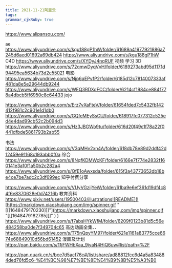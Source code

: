 ```yaml
---
title: 2021-11-21阿里云
tags: 
grammar_cjkRuby: true
---
```

https://www.alipansou.com/

ae
https://www.aliyundrive.com/s/kgu188gP1hW/folder/61689a41977921886a7245d6aed01692a69db424
https://www.aliyundrive.com/s/kgu188gP1hW
C4D
https://www.aliyundrive.com/s/XYDyJ4nqRUF
视频 学习 3D
https://www.aliyundrive.com/s/72qmwDyqVvH/folder/6189273abd95d1171d94495ea5634b73d2c55021
电影
https://www.aliyundrive.com/s/Njp6qEPvfP2/folder/6185d12c7814007333af481da8e5e29644db9244
https://www.aliyundrive.com/s/WEQ3RDXdFCC/folder/6214cf1984ce884f778a4dbcb5ff6950c8c64433
jojo

https://www.aliyundrive.com/s/Erz7vXaFteV/folder/61654fded7c5432fb142412f981c2c901e1d1db0
https://www.aliyundrive.com/s/GQfeMEySsCU/folder/618917fc077312c525ed4e4dad99cb52c2b094d3
https://www.aliyundrive.com/s/Hz3JBGWo9tu/folder/616d20f49c1f78a22f0441dfbde5861793b2ab55

书法 
https://www.aliyundrive.com/s/V3qMHv2xn4A/folder/618db78e89d2ddf42d12459e91168c193abb0f0a
综合
https://www.aliyundrive.com/s/8NqfKDMWcKF/folder/6166e7f774e2832f160141e3a10f1a50b2c282a4
https://www.aliyundrive.com/s/QfE1oAwxsda/folder/615f3a43773652db18be4ce7be7adc2c3df699ec 知乎付费分享

https://www.aliyundrive.com/s/VUyVGzijYeW/folder/61ba9e6ef361d19df4c84f6e8370628e0d74216b 教育资料
https://www.pixiv.net/users/19500403/illustrations![README](![https://markdown.xiaoshujiang.com/img/spinner.gif "\[\[\[1648479170230\]\]\]"](https://markdown.xiaoshujiang.com/img/spinner.gif "[[[1648479182785]]]" ) )
https://www.aliyundrive.com/s/f7absHYkWfM/folder/6209f0123b81d5c56e484258ba0de7f349704c65 高达动画全集、、
https://www.aliyundrive.com/s/T75nQpyYM97/folder/621e1161a83775cce6674e68849010d56bd61452 漫画及计划
https://pan.baidu.com/s/11jFWHbXaa_9iyaN4HjQ6uw#list/path=%2F

https://pan.quark.cn/s/bce7d5acf76c#/list/share/ad88812fcc6d4a5a834884ded76fd5c6-%E4%BC%98%E7%BE%8E%E4%B9%8B%E5%A3%B0